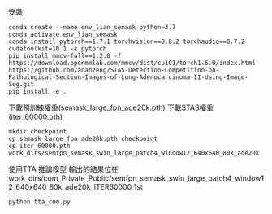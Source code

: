 安裝
```
conda create --name env_lian_semask python=3.7
conda activate env_lian_semask
conda install pytorch==1.7.1 torchvision==0.8.2 torchaudio==0.7.2 cudatoolkit=10.1 -c pytorch
pip install mmcv-full==1.2.0 -f https://download.openmmlab.com/mmcv/dist/cu101/torch1.6.0/index.html
https://github.com/ananzeng/STAS-Detection-Competition-on-Pathological-Section-Images-of-Lung-Adenocarcinoma-II-Using-Image-Seg.git
pip install -e .
```
下載預訓練權重([semask_large_fpn_ade20k.pth](https://drive.google.com/file/d/1u5flfAQCiQJbMZbZPIlGUGTYBz9Ca7rE/view "semask_large_fpn_ade20k.pth")) 下載STAS權重(iter_60000.pth)
```
mkdir checkpoint
cp semask_large_fpn_ade20k.pth checkpoint
cp iter_60000.pth work_dirs/semfpn_semask_swin_large_patch4_window12_640x640_80k_ade20k
```
使用TTA 推論模型
輸出的結果位在work_dirs/com_Private_Public/semfpn_semask_swin_large_patch4_window12_640x640_80k_ade20k_ITER60000_1st
```
python tta_com.py
```